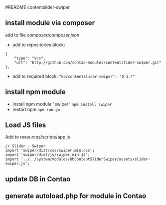 #README contentslider-swiper

## install module via composer

add to file *composer/composer.json*

- add to repositories block:   
```
{   
	"type": "vcs",   
	"url": "http://github.com/contao-modules/contentslider-swiper.git"   
},   
```   

- add to required block:
```"kb/contentslider-swiper": "0.1.*"```

## install npm module

- install npm module "swiper" ```npm install swiper```
- restart npm ```npm run go```

## Load JS files
Add to resources/scripts/app.js

```
// Slider - Swiper
import 'swiper/dist/css/swiper.min.css';
import 'swiper/dist/js/swiper.min.js';
import '../../system/modules/KbContentSliderSwiper/assets/slider-swiper.js';
```

## update DB in Contao
## generate autoload.php for module in Contao
